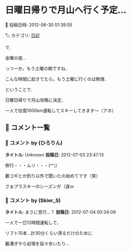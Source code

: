 # 日曜日帰りで月山へ行く予定…

📅 投稿日時: 2012-06-30 01:39:55

🏷️ カテゴリ: [日記](cc4b5682fb7b8b144980957a978653fb0.md)

で．


金曜の夜…


っつーか，もう土曜の朝ですね．


こんな時間に起きてたら，もう土曜に行くのは無理．





ということで．


日曜日帰りで月山攻略に決定．


一人で往復1000km運転してスキーしてきます～（アホ）

## 💬 コメント一覧

### 💬 コメント by (ひろりん)
**タイトル**: Unknown
**投稿日**: 2012-07-03 23:47:13

修行・・・ムリ・・・(^^;)

藪コギとか釣り以外で聞いたの始めてです（笑）

さぁプラスキーのシーズンが（違ｗ

### 💬 コメント by (Skier_S)
**タイトル**: まさに苦行…？
**投稿日**: 2012-07-04 00:34:09

一人で一日12時間運転して，

リフト10本…計30分くらい滑るだけのために

藪漕ぎやら岩場を延々歩いたり…

